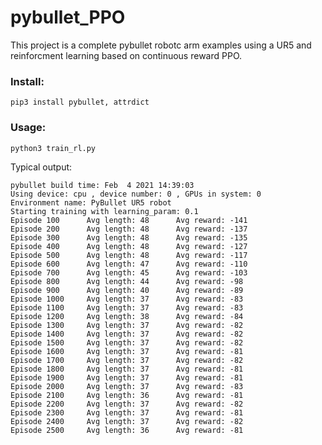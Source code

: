 # pybullet_PPO

This project is a complete pybullet robotc arm examples using a UR5 and reinforcment learning based on continuous reward PPO.

### Install:

`pip3 install pybullet, attrdict`

### Usage:

`python3 train_rl.py`

Typical output:

```
pybullet build time: Feb  4 2021 14:39:03
Using device: cpu , device number: 0 , GPUs in system: 0
Environment name: PyBullet UR5 robot 
Starting training with learning_param: 0.1
Episode 100 	 Avg length: 48 	 Avg reward: -141
Episode 200 	 Avg length: 48 	 Avg reward: -137
Episode 300 	 Avg length: 48 	 Avg reward: -135
Episode 400 	 Avg length: 48 	 Avg reward: -127
Episode 500 	 Avg length: 48 	 Avg reward: -117
Episode 600 	 Avg length: 47 	 Avg reward: -110
Episode 700 	 Avg length: 45 	 Avg reward: -103
Episode 800 	 Avg length: 44 	 Avg reward: -98
Episode 900 	 Avg length: 40 	 Avg reward: -89
Episode 1000 	 Avg length: 37 	 Avg reward: -83
Episode 1100 	 Avg length: 37 	 Avg reward: -83
Episode 1200 	 Avg length: 38 	 Avg reward: -84
Episode 1300 	 Avg length: 37 	 Avg reward: -82
Episode 1400 	 Avg length: 37 	 Avg reward: -82
Episode 1500 	 Avg length: 37 	 Avg reward: -82
Episode 1600 	 Avg length: 37 	 Avg reward: -81
Episode 1700 	 Avg length: 37 	 Avg reward: -82
Episode 1800 	 Avg length: 37 	 Avg reward: -81
Episode 1900 	 Avg length: 37 	 Avg reward: -81
Episode 2000 	 Avg length: 37 	 Avg reward: -83
Episode 2100 	 Avg length: 36 	 Avg reward: -81
Episode 2200 	 Avg length: 37 	 Avg reward: -82
Episode 2300 	 Avg length: 37 	 Avg reward: -81
Episode 2400 	 Avg length: 37 	 Avg reward: -82
Episode 2500 	 Avg length: 36 	 Avg reward: -81
```